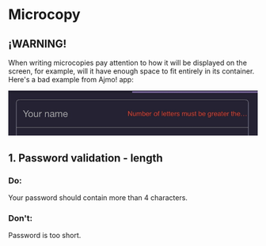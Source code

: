 # Microcopy

## ¡WARNING!
When writing microcopies pay attention to how it will be displayed on the screen, for example, will it have enough space to fit entirely in its container.
Here's a bad example from Ajmo! app:

![alt text](https://github.com/bornfight/microcopy/blob/assets/Assets/LikeUsBadExample.jpg?raw=true)


## 1. Password validation - length
### Do:
Your password should contain more than 4 characters.
### Don't:
Password is too short.
